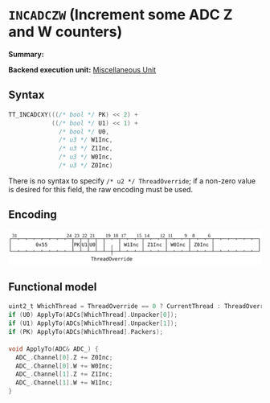 # `INCADCZW` (Increment some ADC Z and W counters)

**Summary:**

**Backend execution unit:** [Miscellaneous Unit](MiscellaneousUnit.md)

## Syntax

```c
TT_INCADCXY(((/* bool */ PK) << 2) +
            ((/* bool */ U1) << 1) +
              /* bool */ U0,
              /* u3 */ W1Inc,
              /* u3 */ Z1Inc,
              /* u3 */ W0Inc,
              /* u3 */ Z0Inc)
```

There is no syntax to specify `/* u2 */ ThreadOverride`; if a non-zero value is desired for this field, the raw encoding must be used.

## Encoding

![](../../../Diagrams/Out/Bits32_INCADCZW.svg)

## Functional model

```c
uint2_t WhichThread = ThreadOverride == 0 ? CurrentThread : ThreadOverride - 1;
if (U0) ApplyTo(ADCs[WhichThread].Unpacker[0]);
if (U1) ApplyTo(ADCs[WhichThread].Unpacker[1]);
if (PK) ApplyTo(ADCs[WhichThread].Packers);

void ApplyTo(ADC& ADC_) {
  ADC_.Channel[0].Z += Z0Inc;
  ADC_.Channel[0].W += W0Inc;
  ADC_.Channel[1].Z += Z1Inc;
  ADC_.Channel[1].W += W1Inc;
}
```
